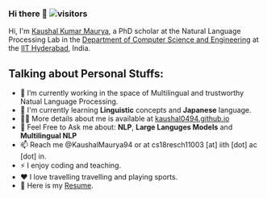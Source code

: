 ### Hi there 👋 ![visitors](https://visitor-badge.glitch.me/badge?page_id=kaushal0494&left_color=green&right_color=red)

Hi, I'm [Kaushal Kumar Maurya](https://kaushal0494.github.io/), a PhD scholar at the Natural Language Processing Lab in the [Department of Computer Science and Engineering](https://cse.iith.ac.in/) at the [IIT Hyderabad](https://iith.ac.in/), India.

## Talking about Personal Stuffs:

- 🔭 I’m currently working in the space of Multilingual and trustworthy Natual Language Processing.
- 🌱 I'm currently learning **Linguistic** concepts and **Japanese** language.
- 👨‍💻 More details about me is available at [kaushal0494.github.io](https://kaushal0494.github.io/)
- 💬 Feel Free to Ask me about: **NLP**, **Large Languges Models** and **Multilingual NLP**
- 📫 Reach me @KaushalMaurya94 or at cs18resch11003 [at] iith [dot] ac [dot] in.
- ⚡ I enjoy coding and teaching.
- ❤️ I love travelling travelling and playing sports.
- 📝 Here is my [Resume](https://kaushal0494.github.io/assets/pdf/Kaushal_CV_March_2023.pdf).

